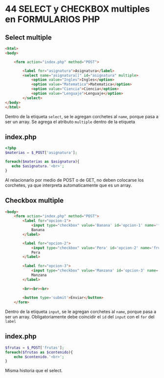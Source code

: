#  44 SELECT y CHECKBOX multiples en FORMULARIOS PHP
## Select multiple
```html
<html>
<body>

    <form action="index.php" method="POST">

        <label for="asignatura">Asignatura</label>
        <select name="asignatura[]" id="asignatura" multiple>
            <option value="Ingles">Ingles</option>
            <option value="Matematica">Matematica</option>
            <option value="Ciencia">Ciencia</option>
            <option value="Lenguaje">Lenguaje</option>
        </select>
</body>
</html>
```
Dentro de la etiqueta `select`, se le agregan corchetes al `name`, porque pasa a ser un array. Se agrega el atributo `multiple` dentro de la etiqueta

## index.php
```php
<?php
$materias = $_POST['asignatura'];

foreach($materias as $asignatura){
   echo $asignatura.'<br>';
}
```
Al relacionarlo por medio de POST o de GET, no deben colocarse los corchetes, ya que interpreta automaticamente que es un array.

## Checkbox multiple
```html
<body>
    <form action="index.php" method="POST">
        <label for="opcion-1">
            <input type="checkbox" value='Banana' id='opcion-1' name='frutas[]'>
            Banana
        </label>

        <label for="opcion-2">
            <input type="checkbox" value='Pera' id='opcion-2' name='frutas[]'>
            Pera
        </label>
        
        <label for="opcion-3">
            <input type="checkbox" value='Manzana' id='opcion-3' name='frutas[]'>
            Manzana
        </label>
    
        <br><br><br>
    
        <button type='submit'>Enviar</button>
    </form>
```
Dentro de la etiqueta `input`, se le agregan corchetes al `name`, porque pasa a ser un array. Obligatoriamente debe coincidir el `id` del `input` con el `for` del `label`

## index.php
```php
$frutas = $_POST['frutas'];
foreach($frutas as $contenido){
    echo $contenido.'<br>';
}
```
Misma historia que el select.
